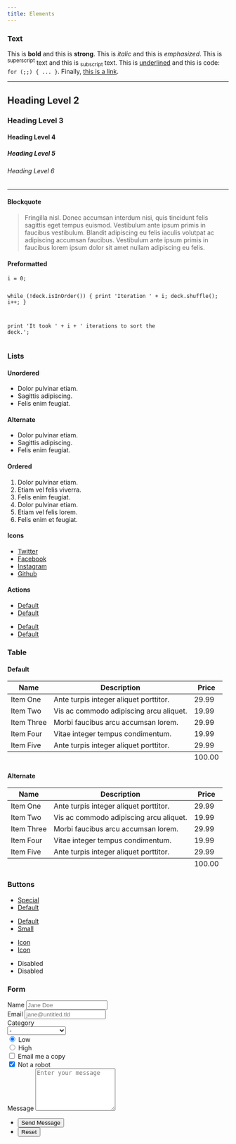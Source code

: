 ```yaml
---
title: Elements
---
```


<section>
    <h3 class="major">Text</h3>
    <p>This is <b>bold</b> and this is <strong>strong</strong>. This is <i>italic</i> and this is <em>emphasized</em>.
    This is <sup>superscript</sup> text and this is <sub>subscript</sub> text.
    This is <u>underlined</u> and this is code: <code>for (;;) { ... }</code>. Finally, <a href="#">this is a link</a>.</p>
    <hr />
    <h2>Heading Level 2</h2>
    <h3>Heading Level 3</h3>
    <h4>Heading Level 4</h4>
    <h5>Heading Level 5</h5>
    <h6>Heading Level 6</h6>
    <hr />
    <h4>Blockquote</h4>
    <blockquote>Fringilla nisl. Donec accumsan interdum nisi, quis tincidunt felis sagittis eget tempus euismod. Vestibulum ante ipsum primis in faucibus vestibulum. Blandit adipiscing eu felis iaculis volutpat ac adipiscing accumsan faucibus. Vestibulum ante ipsum primis in faucibus lorem ipsum dolor sit amet nullam adipiscing eu felis.</blockquote>
    <h4>Preformatted</h4>
    <pre><code>i = 0;

while (!deck.isInOrder()) {
print 'Iteration ' + i;
deck.shuffle();
i++;
}

print 'It took ' + i + ' iterations to sort the deck.';</code></pre>
</section>

<section>
    <h3 class="major">Lists</h3>
    <h4>Unordered</h4>
    <ul>
        <li>Dolor pulvinar etiam.</li>
        <li>Sagittis adipiscing.</li>
        <li>Felis enim feugiat.</li>
    </ul>
    <h4>Alternate</h4>
    <ul class="alt">
        <li>Dolor pulvinar etiam.</li>
        <li>Sagittis adipiscing.</li>
        <li>Felis enim feugiat.</li>
    </ul>
    <h4>Ordered</h4>
    <ol>
        <li>Dolor pulvinar etiam.</li>
        <li>Etiam vel felis viverra.</li>
        <li>Felis enim feugiat.</li>
        <li>Dolor pulvinar etiam.</li>
        <li>Etiam vel felis lorem.</li>
        <li>Felis enim et feugiat.</li>
    </ol>
    <h4>Icons</h4>
    <ul class="icons">
        <li><a href="#" class="icon fa-twitter"><span class="label">Twitter</span></a></li>
        <li><a href="#" class="icon fa-facebook"><span class="label">Facebook</span></a></li>
        <li><a href="#" class="icon fa-instagram"><span class="label">Instagram</span></a></li>
        <li><a href="#" class="icon fa-github"><span class="label">Github</span></a></li>
    </ul>
    <h4>Actions</h4>
    <ul class="actions">
        <li><a href="#" class="button special">Default</a></li>
        <li><a href="#" class="button">Default</a></li>
    </ul>
    <ul class="actions vertical">
        <li><a href="#" class="button special">Default</a></li>
        <li><a href="#" class="button">Default</a></li>
    </ul>
</section>

<section>
    <h3 class="major">Table</h3>
    <h4>Default</h4>
    <div class="table-wrapper">
        <table>
            <thead>
                <tr>
                    <th>Name</th>
                    <th>Description</th>
                    <th>Price</th>
                </tr>
            </thead>
            <tbody>
                <tr>
                    <td>Item One</td>
                    <td>Ante turpis integer aliquet porttitor.</td>
                    <td>29.99</td>
                </tr>
                <tr>
                    <td>Item Two</td>
                    <td>Vis ac commodo adipiscing arcu aliquet.</td>
                    <td>19.99</td>
                </tr>
                <tr>
                    <td>Item Three</td>
                    <td> Morbi faucibus arcu accumsan lorem.</td>
                    <td>29.99</td>
                </tr>
                <tr>
                    <td>Item Four</td>
                    <td>Vitae integer tempus condimentum.</td>
                    <td>19.99</td>
                </tr>
                <tr>
                    <td>Item Five</td>
                    <td>Ante turpis integer aliquet porttitor.</td>
                    <td>29.99</td>
                </tr>
            </tbody>
            <tfoot>
                <tr>
                    <td colspan="2"></td>
                    <td>100.00</td>
                </tr>
            </tfoot>
        </table>
    </div>
    <h4>Alternate</h4>
    <div class="table-wrapper">
        <table class="alt">
            <thead>
                <tr>
                    <th>Name</th>
                    <th>Description</th>
                    <th>Price</th>
                </tr>
            </thead>
            <tbody>
                <tr>
                    <td>Item One</td>
                    <td>Ante turpis integer aliquet porttitor.</td>
                    <td>29.99</td>
                </tr>
                <tr>
                    <td>Item Two</td>
                    <td>Vis ac commodo adipiscing arcu aliquet.</td>
                    <td>19.99</td>
                </tr>
                <tr>
                    <td>Item Three</td>
                    <td> Morbi faucibus arcu accumsan lorem.</td>
                    <td>29.99</td>
                </tr>
                <tr>
                    <td>Item Four</td>
                    <td>Vitae integer tempus condimentum.</td>
                    <td>19.99</td>
                </tr>
                <tr>
                    <td>Item Five</td>
                    <td>Ante turpis integer aliquet porttitor.</td>
                    <td>29.99</td>
                </tr>
            </tbody>
            <tfoot>
                <tr>
                    <td colspan="2"></td>
                    <td>100.00</td>
                </tr>
            </tfoot>
        </table>
    </div>
</section>

<section>
    <h3 class="major">Buttons</h3>
    <ul class="actions">
        <li><a href="#" class="button special">Special</a></li>
        <li><a href="#" class="button">Default</a></li>
    </ul>
    <ul class="actions">
        <li><a href="#" class="button">Default</a></li>
        <li><a href="#" class="button small">Small</a></li>
    </ul>
    <ul class="actions">
        <li><a href="#" class="button special icon fa-download">Icon</a></li>
        <li><a href="#" class="button icon fa-download">Icon</a></li>
    </ul>
    <ul class="actions">
        <li><span class="button special disabled">Disabled</span></li>
        <li><span class="button disabled">Disabled</span></li>
    </ul>
</section>

<section>
    <h3 class="major">Form</h3>
    <form method="post" action="#">
        <div class="field half first">
            <label for="demo-name">Name</label>
            <input type="text" name="demo-name" id="demo-name" value="" placeholder="Jane Doe" />
        </div>
        <div class="field half">
            <label for="demo-email">Email</label>
            <input type="email" name="demo-email" id="demo-email" value="" placeholder="jane@untitled.tld" />
        </div>
        <div class="field">
            <label for="demo-category">Category</label>
            <div class="select-wrapper">
                <select name="demo-category" id="demo-category">
                    <option value="">-</option>
                    <option value="1">Manufacturing</option>
                    <option value="1">Shipping</option>
                    <option value="1">Administration</option>
                    <option value="1">Human Resources</option>
                </select>
            </div>
        </div>
        <div class="field half first">
            <input type="radio" id="demo-priority-low" name="demo-priority" checked>
            <label for="demo-priority-low">Low</label>
        </div>
        <div class="field half">
            <input type="radio" id="demo-priority-high" name="demo-priority">
            <label for="demo-priority-high">High</label>
        </div>
        <div class="field half first">
            <input type="checkbox" id="demo-copy" name="demo-copy">
            <label for="demo-copy">Email me a copy</label>
        </div>
        <div class="field half">
            <input type="checkbox" id="demo-human" name="demo-human" checked>
            <label for="demo-human">Not a robot</label>
        </div>
        <div class="field">
            <label for="demo-message">Message</label>
            <textarea name="demo-message" id="demo-message" placeholder="Enter your message" rows="6"></textarea>
        </div>
        <ul class="actions">
            <li><input type="submit" value="Send Message" class="special" /></li>
            <li><input type="reset" value="Reset" /></li>
        </ul>
    </form>
</section>